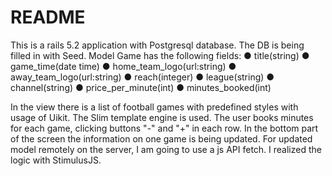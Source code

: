 # README

This is a rails 5.2 application with Postgresql database. The DB is being filled in with Seed.
Model Game has the
following fields:
● title(string)
● game_time(date time)
● home_team_logo(url:string)
● away_team_logo(url:string)
● reach(integer)
● league(string)
● channel(string)
● price_per_minute(int)
● minutes_booked(int)

In the view there is a list of football games with predefined styles with usage of Uikit. The Slim template engine is used. The user books minutes for each game, clicking buttons "-" and "+" in each row. In the bottom part of the screen the information on one game is being updated.
For updated model remotely on the server, I am going to use a js API fetch. 
I realized the logic with StimulusJS.

